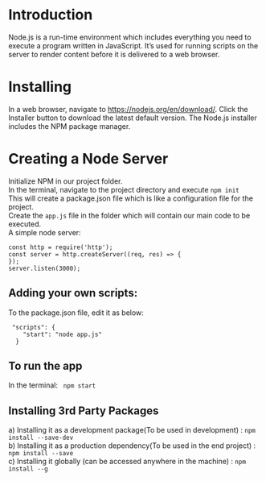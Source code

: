 # Introduction 

Node.js is a run-time environment which includes everything you need to execute a program written in JavaScript.
It’s used for running scripts on the server to render content before it is delivered to a web browser.

# Installing

In a web browser, navigate to https://nodejs.org/en/download/. Click the Installer button to download the latest default version. The Node.js installer includes the NPM package manager.

# Creating a Node Server

Initialize NPM in our project folder. </br> In the terminal, navigate to the project directory and execute ```npm init``` </br>
This will create a package.json file which is like a configuration file for the project. </br>
Create the ```app.js``` file in the folder which will contain our main code to be executed. </br>
A simple node server: 
```
const http = require('http');
const server = http.createServer((req, res) => {
});
server.listen(3000);
```
## Adding your own scripts:
To the package.json file, edit it as below:
```
 "scripts": {
    "start": "node app.js"
  }
```
## To run the app
In the terminal: ``` npm start```

## Installing 3rd Party Packages
a) Installing it as a development package(To be used in development) : ```npm install --save-dev``` </br>
b) Installing it as a production dependency(To be used in the end project) : ```npm install --save``` </br>
c) Installing it globally (can be accessed anywhere in the machine) : ```npm install --g``` </br>



